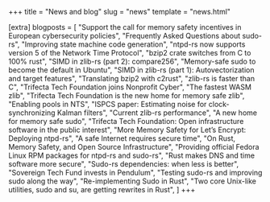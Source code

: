 +++
title = "News and blog"
slug = "news"
template = "news.html"

[extra]
blogposts = [
    "Support the call for memory safety incentives in European cybersecurity policies",
    "Frequently Asked Questions about sudo-rs",
    "Improving state machine code generation",
    "ntpd-rs now supports version 5 of the Network Time Protocol",
    "bzip2 crate switches from C to 100% rust",
    "SIMD in zlib-rs (part 2): compare256",
    "Memory-safe sudo to become the default in Ubuntu",
    "SIMD in zlib-rs (part 1): Autovectorization and target features",
    "Translating bzip2 with c2rust",
    "zlib-rs is faster than C",
    "Trifecta Tech Foundation joins Nonprofit Cyber",
    "The fastest WASM zlib",
    "Trifecta Tech Foundation is the new home for memory safe zlib",
    "Enabling pools in NTS",
    "ISPCS paper: Estimating noise for clock-synchronizing Kalman filters",
    "Current zlib-rs performance", 
    "A new home for memory safe sudo",
    "Trifecta Tech Foundation: Open infrastructure software in the public interest",
    "More Memory Safety for Let’s Encrypt: Deploying ntpd-rs",
    "A safe Internet requires secure time",
    "On Rust, Memory Safety, and Open Source Infrastructure",
    "Providing official Fedora Linux RPM packages for ntpd-rs and sudo-rs",
    "Rust makes DNS and time software more secure",
    "Sudo-rs dependencies: when less is better",
    "Sovereign Tech Fund invests in Pendulum",
    "Testing sudo-rs and improving sudo along the way",
    "Re-implementing Sudo in Rust",
    "Two core Unix-like utilities, sudo and su, are getting rewrites in Rust",
]
+++
